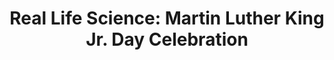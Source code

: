 ---
dateStart: 2013-01-21
dateEnd: 2013-01-21
title: "Real Life Science: Martin Luther King Jr. Day Celebration"
venue: "Wonderlab"
organizer: Todd Theriault
credit: "Places & Spaces"
city: Bloomington
state: IN
country: USA
pdfLink:
venueImages:
 - sm: image01.sm.jpg
   lg: image01.lg.jpg
 - sm: image02.sm.jpg
   lg: image02.lg.jpg
 - sm: image03.sm.jpg
   lg: image03.lg.jpg
 - sm: image04.sm.jpg
---